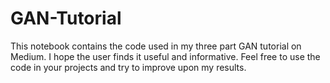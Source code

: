 # GAN-Tutorial

This notebook contains the code used in my three part GAN tutorial on Medium. I hope the user finds it useful and informative. Feel free to use the code in your projects and try to improve upon my results.
